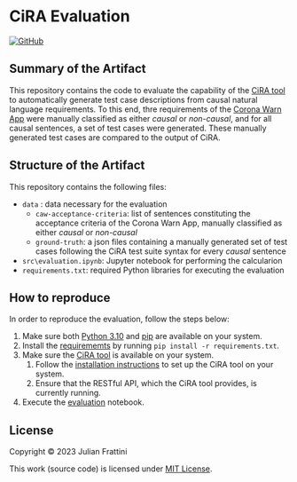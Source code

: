 # CiRA Evaluation

[![GitHub](https://img.shields.io/github/license/JulianFrattini/cira-eval)](./LICENSE)

## Summary of the Artifact

This repository contains the code to evaluate the capability of the [CiRA tool](https://github.com/JulianFrattini/cira) to automatically generate test case descriptions from causal natural language requirements. To this end, thre requirements of the [Corona Warn App](https://github.com/corona-warn-app/cwa-documentation/blob/main/scoping_document.md) were manually classified as either *causal* or *non-causal*, and for all causal sentences, a set of test cases were generated. These manually generated test cases are compared to the output of CiRA.

## Structure of the Artifact

This repository contains the following files:

* `data` : data necessary for the evaluation
  * `caw-acceptance-criteria`: list of sentences constituting the acceptance criteria of the Corona Warn App, manually classified as either *causal* or *non-causal*
  * `ground-truth`: a json files containing a manually generated set of test cases following the CiRA test suite syntax for every *causal* sentence
* `src\evaluation.ipynb`: Jupyter notebook for performing the calcularion
* `requirements.txt`: required Python libraries for executing the evaluation

## How to reproduce

In order to reproduce the evaluation, follow the steps below:

1. Make sure both [Python 3.10](https://www.python.org/downloads/release/python-3100/) and [pip](https://pypi.org/project/pip/) are available on your system.
2. Install the [requirememts](./requirements.txt) by running `pip install -r requirements.txt`.
3. Make sure the [CiRA tool](https://github.com/JulianFrattini/cira) is available on your system.
    1. Follow the [installation instructions](https://github.com/JulianFrattini/cira/blob/main/README.md) to set up the CiRA tool on your system.
    2. Ensure that the RESTful API, which the CiRA tool provides, is currently running.
4. Execute the [evaluation](./src/evaluation.ipynb) notebook.

## License

Copyright © 2023 Julian Frattini

This work (source code) is licensed under  [MIT License](./LICENSE).